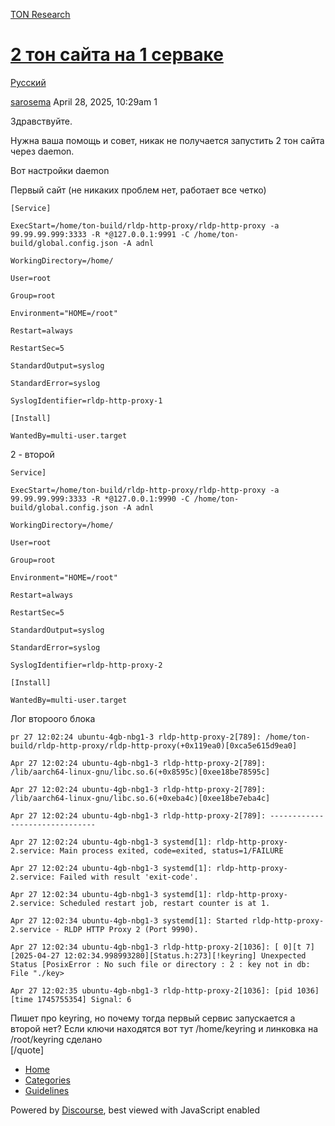 [TON Research](/)

# [2 тон сайта на 1 серваке](/t/2-1/41343)

[Русский](/c/ru/49) 

    

[sarosema](https://tonresear.ch/u/sarosema)  April 28, 2025, 10:29am  1

Здравствуйте.

Нужна ваша помощь и совет, никак не получается запустить 2 тон сайта через daemon.

Вот настройки daemon

Первый сайт (не никаких проблем нет, работает все четко)

```
[Service]

ExecStart=/home/ton-build/rldp-http-proxy/rldp-http-proxy -a 99.99.99.999:3333 -R *@127.0.0.1:9991 -C /home/ton-build/global.config.json -A adnl

WorkingDirectory=/home/

User=root

Group=root

Environment="HOME=/root"

Restart=always

RestartSec=5

StandardOutput=syslog

StandardError=syslog

SyslogIdentifier=rldp-http-proxy-1

[Install]

WantedBy=multi-user.target
```

2 - второй

```
Service]

ExecStart=/home/ton-build/rldp-http-proxy/rldp-http-proxy -a 99.99.99.999:3333 -R *@127.0.0.1:9990 -C /home/ton-build/global.config.json -A adnl

WorkingDirectory=/home/

User=root

Group=root

Environment="HOME=/root"

Restart=always

RestartSec=5

StandardOutput=syslog

StandardError=syslog

SyslogIdentifier=rldp-http-proxy-2

[Install]

WantedBy=multi-user.target
```

Лог второого блока

```
pr 27 12:02:24 ubuntu-4gb-nbg1-3 rldp-http-proxy-2[789]: /home/ton-build/rldp-http-proxy/rldp-http-proxy(+0x119ea0)[0xca5e615d9ea0]

Apr 27 12:02:24 ubuntu-4gb-nbg1-3 rldp-http-proxy-2[789]: /lib/aarch64-linux-gnu/libc.so.6(+0x8595c)[0xee18be78595c]

Apr 27 12:02:24 ubuntu-4gb-nbg1-3 rldp-http-proxy-2[789]: /lib/aarch64-linux-gnu/libc.so.6(+0xeba4c)[0xee18be7eba4c]

Apr 27 12:02:24 ubuntu-4gb-nbg1-3 rldp-http-proxy-2[789]: -------------------------------

Apr 27 12:02:24 ubuntu-4gb-nbg1-3 systemd[1]: rldp-http-proxy-2.service: Main process exited, code=exited, status=1/FAILURE

Apr 27 12:02:24 ubuntu-4gb-nbg1-3 systemd[1]: rldp-http-proxy-2.service: Failed with result 'exit-code'.

Apr 27 12:02:34 ubuntu-4gb-nbg1-3 systemd[1]: rldp-http-proxy-2.service: Scheduled restart job, restart counter is at 1.

Apr 27 12:02:34 ubuntu-4gb-nbg1-3 systemd[1]: Started rldp-http-proxy-2.service - RLDP HTTP Proxy 2 (Port 9990).

Apr 27 12:02:34 ubuntu-4gb-nbg1-3 rldp-http-proxy-2[1036]: [ 0][t 7][2025-04-27 12:02:34.998993280][Status.h:273][!keyring] Unexpected Status [PosixError : No such file or directory : 2 : key not in db: File "./key>

Apr 27 12:02:35 ubuntu-4gb-nbg1-3 rldp-http-proxy-2[1036]: [pid 1036] [time 1745755354] Signal: 6
```

Пишет про keyring, но почему тогда первый сервис запускается а второй нет? Если ключи находятся вот тут /home/keyring и линковка на /root/keyring сделано  
\[/quote\]

 

*   [Home](/)
*   [Categories](/categories)
*   [Guidelines](/guidelines)

Powered by [Discourse](https://www.discourse.org), best viewed with JavaScript enabled